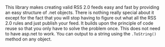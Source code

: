 This library makes creating valid RSS 2.0 feeds easy and fast by providing an easy structure of .net objects.  There is nothing really special about it except for the fact that you will stop having to figure out what all the RSS 2.0 rules and just publish  your feed. It builds upon the principle of code reuse so that you only have to solve the problem once. This does not need to have asp.net to work. You can output to a string using the `.ToString()` method on any object.